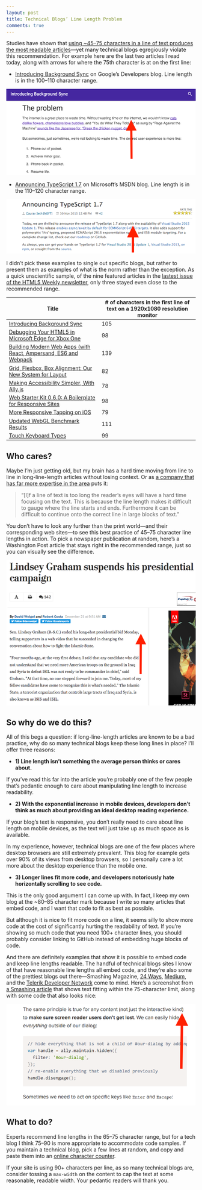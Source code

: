 ```yaml
---
layout: post
title: Technical Blogs’ Line Length Problem
comments: true
---
```


Studies have shown that [using ~45–75 characters in a line of text produces the most readable articles](http://baymard.com/blog/line-length-readability)—yet many technical blogs egregiously violate this recommendation. For example here are the last two articles I read today, along with arrows for where the 75th character is at on the first line:

* [Introducing Background Sync](https://developers.google.com/web/updates/2015/12/background-sync) on Google’s Developers blog. Line length is in the 100–110 character range.

![](/images/posts/2015-12-21/google-developers-blog.png)

* [Announcing TypeScript 1.7](http://blogs.msdn.com/b/typescript/archive/2015/11/30/announcing-typescript-1-7.aspx) on Microsoft’s MSDN blog. Line length is in the 110–120 character range.

![](/images/posts/2015-12-21/typescript-blog.png)

I didn’t pick these examples to single out specific blogs, but rather to present them as examples of what is the norm rather than the exception. As a quick unscientific sample, of the nine featured articles in the [lastest issue of the HTML5 Weekly newsletter](http://html5weekly.com/issues/219), only three stayed even close to the recommended range.

<table>
	<thead>
		<tr>
			<th>Title</th>
			<th># of characters in the first line of text on a 1920x1080 resolution monitor</th>
		</tr>
	</thead>
	<tbody>
		<tr>
			<td><a href="https://developers.google.com/web/updates/2015/12/background-sync">Introducing Background Sync</a></td>
			<td>105</td>
		</tr>
		<tr>
			<td><a href="http://www.sitepoint.com/debugging-html5-xbox-one-ms-edge-xbox-windows-store-app-vorlon-js/">Debugging Your HTML5 in Microsoft Edge for Xbox One</a></td>
			<td>98</td>
		</tr>
		<tr>
			<td><a href="https://frontendmasters.com/courses/modern-web-apps/">Building Modern Web Apps (with React, Ampersand, ES6 and Webpack</a></td>
			<td>139</td>
		</tr>
		<tr>
			<td><a href="https://24ways.org/2015/grid-flexbox-box-alignment-our-new-system-for-layout/">Grid, Flexbox, Box Alignment: Our New System for Layout</a></td>
			<td>82</td>
		</tr>
		<tr>
			<td><a href="http://www.smashingmagazine.com/2015/12/making-accessibility-simpler/">Making Accessibility Simpler, With Ally.js</a></td>
			<td>78</td>
		</tr>
		<tr>
			<td><a href="https://github.com/google/web-starter-kit/releases/tag/v0.6.0">Web Starter Kit 0.6.0: A Boilerplate for Responsive Sites</a></td>
			<td>98</td>
		</tr>
		<tr>
			<td><a href="https://webkit.org/blog/5610/more-responsive-tapping-on-ios/">More Responsive Tapping on iOS</a></td>
			<td>79</td>
		</tr>
		<tr>
			<td><a href="http://blogs.unity3d.com/2015/12/15/updated-webgl-benchmark-results/">Updated WebGL Benchmark Results</a></td>
			<td>111</td>
		</tr>
		<tr>
			<td><a href="http://baymard.com/labs/touch-keyboard-types">Touch Keyboard Types</a></td>
			<td>99</td>
		</tr>
	</tbody>
</table>

## Who cares?

Maybe I’m just getting old, but my brain has a hard time moving from line to line in long-line-length articles without losing context. Or as [a company that has far more expertise in the area](http://baymard.com/blog/line-length-readability) puts it:

> “[I]f a line of text is too long the reader’s eyes will have a hard time focusing on the text. This is because the line length makes it difficult to gauge where the line starts and ends. Furthermore it can be difficult to continue onto the correct line in large blocks of text.”

You don’t have to look any further than the print world—and their corresponding web sites—to see this best practice of 45–75 character line lengths in action. To pick a newspaper publication at random, here’s a Washington Post article that stays right in the recommended range, just so you can visually see the difference.

![](/images/posts/2015-12-21/washington-post-article.png)

## So why do we do this?

All of this begs a question: if long-line-length articles are known to be a bad practice, why do so many technical blogs keep these long lines in place? I’ll offer three reasons:

* **1) Line length isn’t something the average person thinks or cares about.**

If you’ve read this far into the article you’re probably one of the few people that’s pedantic enough to care about manipulating line length to increase readability.

* **2) With the exponential increase in mobile devices, developers don’t think as much about providing an ideal desktop reading experience.**

If your blog’s text is responsive, you don’t really need to care about line length on mobile devices, as the text will just take up as much space as is available.

In my experience, however, technical blogs are one of the few places where desktop browsers are still extremely prevalent. This blog for example gets over 90% of its views from desktop browsers, so I personally care a lot more about the desktop experience than the mobile one.

* **3) Longer lines fit more code, and developers notoriously hate horizontally scrolling to see code.**

This is the only good argument I can come up with. In fact, I keep my own blog at the ~80–85 character mark because I write so many articles that embed code, and I want that code to fit as best as possible.

But although it is nice to fit more code on a line, it seems silly to show more code at the cost of significantly hurting the readability of text. If you’re showing so much code that you need 100+ character lines, you should probably consider linking to GitHub instead of embedding huge blocks of code.

And there are definitely examples that show it is possible to embed code and keep line lengths readable. The handful of technical blogs sites I know of that have reasonable line lengths all embed code, and they’re also some of the prettiest blogs out there—Smashing Magazine, [24 Ways](https://24ways.org/), [Medium](https://medium.com/), and the [Telerik Developer Network](http://developer.telerik.com/) come to mind. Here’s a screenshot from [a Smashing article](http://www.smashingmagazine.com/2015/12/making-accessibility-simpler/) that shows text fitting within the 75-character limit, along with some code that also looks nice:

![](/images/posts/2015-12-21/smashing-magazine-example.png)

## What to do?

Experts recommend line lengths in the 65–75 character range, but for a tech blog I think 75–90 is more appropriate to accommodate code samples. If you maintain a technical blog, pick a few lines at random, and copy and paste them into an [online character counter](http://www.charactercountonline.com/). 

If your site is using 90+ characters per line, as so many technical blogs are, consider tossing a `max-width` on the content to cap the text at some reasonable, readable width. Your pedantic readers will thank you.

